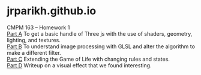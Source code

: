 # jrparikh.github.io
CMPM 163 – Homework 1  
[Part A](hw1/PartA.html) To get a basic handle of Three js with the use of shaders, geometry, lighting, and textures.  
[Part B](hw1/PartB.html) To understand image processing with GLSL and alter the algorithm to make a different filter.  
[Part C](hw1/PartC.html) Extending the Game of Life with changing rules and states.  
[Part D](hw1/PartD.pdf) Writeup on a visual effect that we found interesting.  
